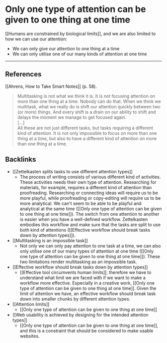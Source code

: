 # Only one type of attention can be given to one thing at one time
[[Humans are constrained by biological limits]], and we are also limited to how we can use our attention:
- We can only give our attention to one thing at a time
- We can only utilise one of our many kinds of attention at one time

---
## References
[[Ahrens, How to Take Smart Notes]] (p. 58).
> Multitasking is not what we think it is. It is not focusing attention on more than one thing at a time. Nobody can do that. When we think we multitask, what we really do is shift our attention quickly between two (or more) things. And every shift is a drain on our ability to shift and delays the moment we manage to get focused again.  
> [...]  
> All these are not just different tasks, but tasks requiring a different kind of attention. It is not only impossible to focus on more than one thing at a time, but also to have a different kind of attention on more than one thing at a time.

## Backlinks
* [[Zettelkasten splits tasks to use different attention types]]
	* The process of writing consists of various different kind of activities. These activities needs their own type of attention. Researching for materials, for example, requires a different kind of attention than proofreading. Researching or connecting ideas will require us to be more playful, while proofreading or copy-editing will require us to be more analytical. We can't seem to be able to be playful and analytical at the same time ([[Only one type of attention can be given to one thing at one time]]). The switch from one attention to another is easier when you have a well-defined workflow. Zettelkasten embodies this workflow and make sure that the tasks are split to use both kind of attentions ([[Effective workflow should break tasks down by attention types]]).
* [[Multitasking is an impossible task]]
	* Not only we can only pay attention to one task at a time, we can also only utilise one of our many types of attention at one time ([[Only one type of attention can be given to one thing at one time]]). These two limitations render multitasking as an impossible task.
* [[Effective workflow should break tasks down by attention types]]
	* [[Effective tool circumvents human limits]], therefore we have to understand what limit we are faced with if we want to make a workflow more effective. Especially in a creative work, [[Only one type of attention can be given to one thing at one time]]. Given the limit of attention we have, an effective workflow should break task down into smaller chunks by different attention types.
* [[Attention limits]]
	* [[Only one type of attention can be given to one thing at one time]]
* [[Web usability is achieved by designing for the intended attention types]]
	* [[Only one type of attention can be given to one thing at one time]], and this is a constraint that should be considered to make usable websites.

<!-- #evergreen -->

<!-- {BearID:81D2568B-8FF1-4391-B84E-7A8A78FF28CD-4097-000023EDD657CF66} -->
